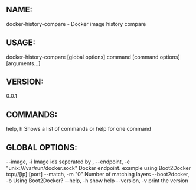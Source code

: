 ## NAME:
   docker-history-compare - Docker image history compare

## USAGE:
   docker-history-compare [global options] command [command options] [arguments...]

## VERSION:
   0.0.1

## COMMANDS:
   help, h  Shows a list of commands or help for one command

## GLOBAL OPTIONS:
   --image, -i          Image ids seperated by ,
   --endpoint, -e "unix:///var/run/docker.sock" Docker endpoint. example using Boot2Docker tcp://[ip]:[port]
   --match, -m "0"        Number of matching layers
   --boot2docker, -b        Using Boot2Docker?
   --help, -h         show help
   --version, -v        print the version